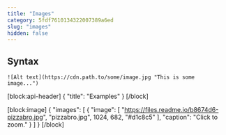 ```yaml
---
title: "Images"
category: 5fdf7610134322007389a6ed
slug: "images"
hidden: false
---
```

## Syntax

    ![Alt text](https://cdn.path.to/some/image.jpg "This is some image...")
[block:api-header]
{
  "title": "Examples"
}
[/block]

[block:image]
{
  "images": [
    {
      "image": [
        "https://files.readme.io/b8674d6-pizzabro.jpg",
        "pizzabro.jpg",
        1024,
        682,
        "#d1c8c5"
      ],
      "caption": "Click to zoom."
    }
  ]
}
[/block]
<!-- ![Bro eats pizza and makes an OK gesture.](https://files.readme.io/6f52e22-man-eating-pizza-and-making-an-ok-gesture.jpg "Pizza Face") -->

